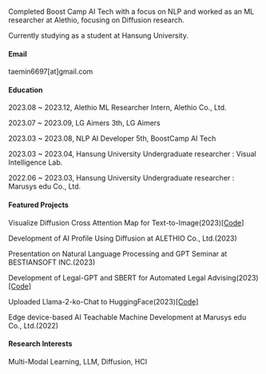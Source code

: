 Completed Boost Camp AI Tech with a focus on NLP and worked as an ML researcher at Alethio, focusing on Diffusion research.

Currently studying as a student at Hansung University.

#### Email
taemin6697[at]gmail.com

#### Education
2023.08 ~ 2023.12, Alethio ML Researcher Intern, Alethio Co., Ltd.

2023.07 ~ 2023.09, LG Aimers 3th, LG Aimers

2023.03 ~ 2023.08, NLP AI Developer 5th, BoostCamp AI Tech

2023.03 ~ 2023.04, Hansung University Undergraduate researcher : Visual Intelligence Lab.

2022.06 ~ 2023.03, Hansung University Undergraduate researcher : Marusys edu Co., Ltd.

#### Featured Projects
Visualize Diffusion Cross Attention Map for Text-to-Image(2023)[[Code]](https://github.com/wooyeolBaek/attention-map)

Development of AI Profile Using Diffusion at ALETHIO Co., Ltd.(2023)

Presentation on Natural Language Processing and GPT Seminar at BESTIANSOFT INC.(2023)

Development of Legal-GPT and SBERT for Automated Legal Advising(2023)[[Code]](https://github.com/boostcampaitech5/level3_nlp_finalproject-nlp-08)

Uploaded Llama-2-ko-Chat to HuggingFace(2023)[[Code]](https://huggingface.co/kfkas/Llama-2-ko-7b-Chat)

Edge device-based AI Teachable Machine Development at Marusys edu Co., Ltd.(2022)

#### Research Interests
Multi-Modal Learning, LLM, Diffusion, HCI
